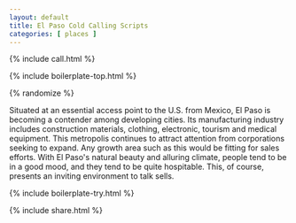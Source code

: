 ```yaml
---
layout: default
title: El Paso Cold Calling Scripts
categories: [ places ]
---
```


{% include call.html %}

{% include boilerplate-top.html %}


{% randomize %}

Situated at an essential access point to the U.S. from Mexico, El Paso is becoming a contender among developing cities. Its manufacturing industry includes construction materials, clothing, electronic, tourism and medical equipment.  This metropolis continues to attract attention from corporations seeking to expand. Any growth area such as this would be fitting for sales efforts. With El Paso's natural beauty and alluring climate, people tend to be in a good mood, and they tend to be quite hospitable. This, of course, presents an inviting environment to talk sells.

{% include boilerplate-try.html %}

{% include share.html %}